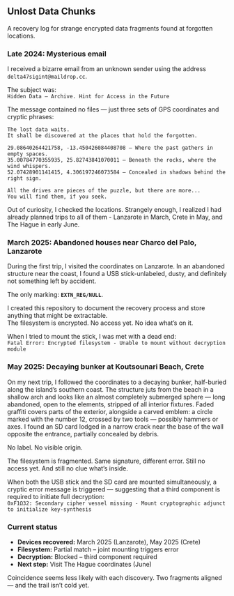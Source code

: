 ## Unlost Data Chunks
A recovery log for strange encrypted data fragments found at forgotten locations.

### Late 2024: Mysterious email
I received a bizarre email from an unknown sender using the address `delta47sigint@maildrop.cc`.

The subject was:  
`Hidden Data – Archive. Hint for Access in the Future`

The message contained no files — just three sets of GPS coordinates and cryptic phrases:
```
The lost data waits.  
It shall be discovered at the places that hold the forgotten.

29.08640264421758, -13.450426084408708 – Where the past gathers in empty spaces.
35.00784770355935, 25.82743841070011 – Beneath the rocks, where the wind whispers.
52.07428901141415, 4.306197246073584 – Concealed in shadows behind the right sign.

All the drives are pieces of the puzzle, but there are more...  
You will find them, if you seek.
```

Out of curiosity, I checked the locations. Strangely enough, I realized I had already planned trips to all of them -
Lanzarote in March, Crete in May, and The Hague in early June.

### March 2025: Abandoned houses near Charco del Palo, Lanzarote
During the first trip, I visited the coordinates on Lanzarote. In an abandoned structure near the coast, I found a USB
stick-unlabeled, dusty, and definitely not something left by accident.

The only marking: **`EXTN_REG/NULL`**.

I created this repository to document the recovery process and store anything that might be extractable.  
The filesystem is encrypted. No access yet. No idea what’s on it.

When I tried to mount the stick, I was met with a dead end:  
`Fatal Error: Encrypted filesystem - Unable to mount without decryption module`

### May 2025: Decaying bunker at Koutsounari Beach, Crete
On my next trip, I followed the coordinates to a decaying bunker, half-buried along the island’s southern coast. The 
structure juts from the beach in a shallow arch and looks like an almost completely submerged sphere — long abandoned, 
open to the elements, stripped of all interior fixtures. Faded graffiti covers parts of the exterior, alongside a 
carved emblem: a circle marked with the number 12, crossed by two tools — possibly hammers or axes. I found an SD card 
lodged in a narrow crack near the base of the wall opposite the entrance, partially concealed by debris.

No label. No visible origin.  

The filesystem is fragmented. Same signature, different error. Still no access yet. And still no clue what’s inside.

When both the USB stick and the SD card are mounted simultaneously, a cryptic error message is triggered — suggesting 
that a third component is required to initiate full decryption:  
`0xF1Ω32: Secondary cipher vessel missing - Mount cryptographic adjunct to initialize key-synthesis`

### Current status
- **Devices recovered:** March 2025 (Lanzarote), May 2025 (Crete)
- **Filesystem:** Partial match – joint mounting triggers error
- **Decryption:** Blocked – third component required
- **Next step:** Visit The Hague coordinates (June)

Coincidence seems less likely with each discovery. Two fragments aligned — and the trail isn’t cold yet.
